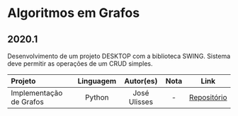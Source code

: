# Algoritmos em Grafos

## 2020.1

Desenvolvimento de um projeto DESKTOP com a biblioteca SWING. Sistema deve permitir as operações de um CRUD simples.

Projeto | Linguagem | Autor(es) | Nota | Link
:------ | :-------: | :-------:  | :--: | :---:
Implementação de Grafos | Python | José Ulisses | - | [Repositório](https://github.com/jos3s/Faculdade-Projetos/blob/master/ALG_EM_GRAFOS/Projeto1)
